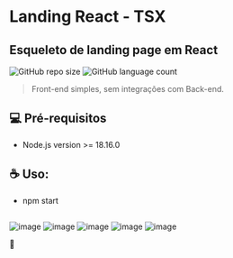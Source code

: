 # Landing React - TSX

## Esqueleto de landing page em React

![GitHub repo size](https://img.shields.io/github/repo-size/juanfariastk/Landing-React?style=for-the-badge)
![GitHub language count](https://img.shields.io/github/languages/count/juanfariastk/Landing-React?style=for-the-badge)

> Front-end simples, sem integrações com Back-end.

## 💻 Pré-requisitos

* Node.js version >= 18.16.0


## ☕ Uso:

- npm start

##

![image](https://img.shields.io/badge/React-20232A?style=for-the-badge&logo=react&logoColor=61DAFB) 
![image](https://img.shields.io/badge/TypeScript-007ACC?style=for-the-badge&logo=typescript&logoColor=white)
![image](https://img.shields.io/badge/Material--UI-0081CB?style=for-the-badge&logo=material-ui&logoColor=white)
![image](https://img.shields.io/badge/Bootstrap-563D7C?style=for-the-badge&logo=bootstrap&logoColor=white)
![image](https://img.shields.io/badge/GSAP-239120?style=for-the-badge&logo=gsap&logoColor=white)

🌹
